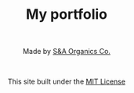 <h1 align=center>My portfolio</h1>

<br>

<p align=center>Made by <a href='https://github.com/SNA-Organics-Co'>S&A Organics Co.</a></p>

<br>

<p align=center>This site built under the <a href='LICENSE'>MIT License</a></p>